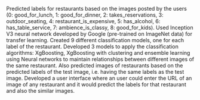 Predicted labels for restaurants based on the images posted by the users (0: good_for_lunch, 1: good_for_dinner, 2: takes_reservations, 3: outdoor_seating, 4: restaurant_is_expensive, 5: has_alcohol, 6: has_table_service, 7: ambience_is_classy, 8: good_for_kids).
Used Inception V3 neural network developed by Google (pre-trained on ImageNet data) for transfer learning.
Created 9 different classification models, one for each label of the restaurant.
Developed 3 models to apply the classification algorithms: XgBoosting, XgBoosting with clustering and ensemble learning using Neural networks to maintain relationships between different images of the same restaurant.
Also predicted images of restaurants based on the predicted labels of the test image, i.e. having the same labels as the test image.
Developed a user interface where an user could enter the URL of an image of any restaurant and it would predict the labels for that restaurant and also the similar images.
